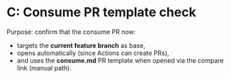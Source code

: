 <!--
title: "test-C: Consume PR template check"
labels: ["test","ci","github-admin","phase:phase-0"]
assignees: ["mfortin014"]
uid: "test-c-maintain-test-004"
parent_uid: "auto-gh-epic"
type: "Chore"
status: "Todo"
priority: "P2"
target: "mvp-0.7.0"
area: "ci"
doc: "docs/policy/ci_minimal.md"
project: "test"
-->

# C: Consume PR template check

Purpose: confirm that the consume PR now:

- targets the **current feature branch** as base,
- opens automatically (since Actions can create PRs),
- and uses the **consume.md** PR template when opened via the compare link (manual path).
